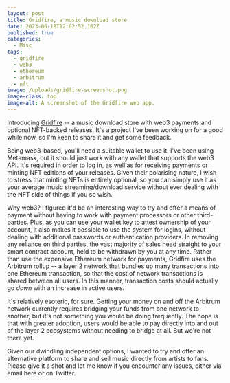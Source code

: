 ```yaml
---
layout: post
title: Gridfire, a music download store
date: 2023-06-18T12:02:52.162Z
published: true
categories:
  - Misc
tags:
  - gridfire
  - web3
  - ethereum
  - arbitrum
  - nft
image: /uploads/gridfire-screenshot.png
image-class: top
image-alt: A screenshot of the Gridfire web app.
---
```


Introducing [Gridfire](https://gridfire.app) -- a music download store with web3 payments and optional NFT-backed releases. It's a project I've been working on for a good while now, so I'm keen to share it and get some feedback.

Being web3-based, you'll need a suitable wallet to use it. I've been using Metamask, but it should just work with any wallet that supports the web3 API. It's required in order to log in, as well as for receiving payments or minting NFT editions of your releases. Given their polarising nature, I wish to stress that minting NFTs is entirely optional, so you can simply use it as your average music streaming/download service without ever dealing with the NFT side of things if you so wish.

Why web3? I figured it'd be an interesting way to try and offer a means of payment without having to work with payment processors or other third-parties. Plus, as you can use your wallet key to attest ownership of your account, it also makes it possible to use the system for logins, without dealing with additional passwords or authentication providers. In removing any reliance on third parties, the vast majority of sales head straight to your smart contract account, held to be withdrawn by you at any time. Rather than use the expensive Ethereum network for payments, Gridfire uses the Arbitrum rollup -- a layer 2 network that bundles up many transactions into one Ethereum transaction, so that the cost of network transactions is shared between all users. In this manner, transaction costs should actually go _down_ with an increase in active users.

It's relatively esoteric, for sure. Getting your money on and off the Arbitrum network currently requires bridging your funds from one network to another, but it's not something you would be doing frequently. The hope is that with greater adoption, users would be able to pay directly into and out of the layer 2 ecosystems without needing to bridge at all. But we're not there yet.

Given our dwindling independent options, I wanted to try and offer an alternative platform to share and sell music directly from artists to fans. Please give it a shot and let me know if you encounter any issues, either via email here or on Twitter.

